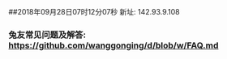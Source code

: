 ##2018年09月28日07时12分07秒 新址: 142.93.9.108
### 兔友常见问题及解答: https://github.com/wanggonging/d/blob/w/FAQ.md
